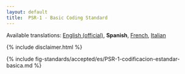 ```yaml
---
layout: default
title:  PSR-1 - Basic Coding Standard
---
```


<nav id="lngmenu">
  Available translations:
  <a href="/psr/psr-1">English (official)</a>,
  <b>Spanish</b>,
  <a href="/psr/psr-1/fr">French</a>,
  <a href="/psr/psr-1/it">Italian</a>
</nav>

{% include disclaimer.html %}

{% include fig-standards/accepted/es/PSR-1-codificacion-estandar-basica.md %}
